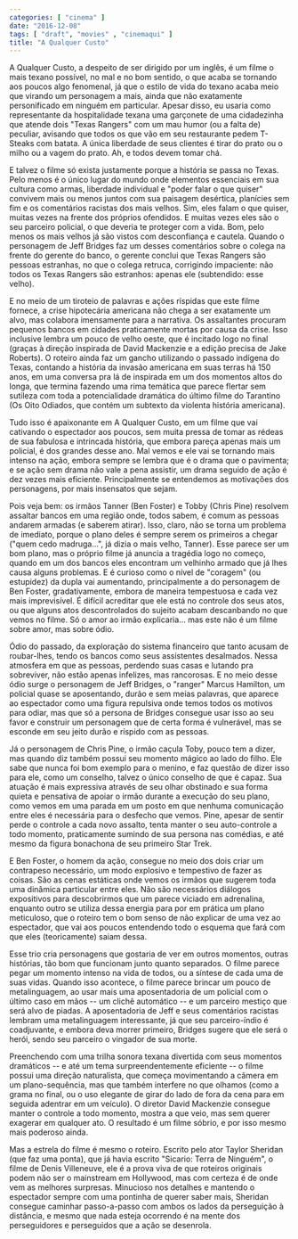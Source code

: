 ```yaml
---
categories: [ "cinema" ]
date: "2016-12-08"
tags: [ "draft", "movies" , "cinemaqui" ]
title: "A Qualquer Custo"
---
```

A Qualquer Custo, a despeito de ser dirigido por um inglês, é um filme
o mais texano possível, no mal e no bom sentido, o que acaba se tornando
aos poucos algo fenomenal, já que o estilo de vida do texano acaba meio
que virando um personagem a mais, ainda que não exatamente personificado
em ninguém em particular. Apesar disso, eu usaria como representante da
hospitalidade texana uma garçonete de uma cidadezinha que atende dois
"Texas Rangers" com um mau humor (ou a falta de) peculiar, avisando que
todos os que vão em seu restaurante pedem T-Steaks com batata. A única
liberdade de seus clientes é tirar do prato ou o milho ou a vagem do
prato. Ah, e todos devem tomar chá.

E talvez o filme só exista justamente porque a história se passa no
Texas. Pelo menos é o único lugar do mundo onde elementos essenciais em
sua cultura como armas, liberdade individual e "poder falar o que quiser"
convivem mais ou menos juntos com sua paisagem desértica, planícies
sem fim e os comentários racistas dos mais velhos. Sim, eles falam o
que quiser, muitas vezes na frente dos próprios ofendidos. E muitas
vezes eles são o seu parceiro policial, o que deveria te proteger com a
vida. Bom, pelo menos os mais velhos já são vistos com desconfiança e
cautela. Quando o personagem de Jeff Bridges faz um desses comentários
sobre o colega na frente do gerente do banco, o gerente conclui que Texas
Rangers são pessoas estranhas, no que o colega retruca, corrigindo
impaciente: não todos os Texas Rangers são estranhos: apenas ele
(subtendido: esse velho).

E no meio de um tiroteio de palavras e ações ríspidas que este filme
fornece, a crise hipotecária americana não chega a ser exatamente um
alvo, mas colabora imensamente para a narrativa. Os assaltantes procuram
pequenos bancos em cidades praticamente mortas por causa da crise. Isso
inclusive lembra um pouco de velho oeste, que é incitado logo no final
(graças à direção inspirada de David Mackenzie e a edição precisa
de Jake Roberts). O roteiro ainda faz um gancho utilizando o passado
indígena do Texas, contando a história da invasão americana em suas
terras há 150 anos, em uma conversa pra lá de inspirada em um dos
momentos altos do longa, que termina fazendo uma rima temática que
parece flertar sem sutileza com toda a potencialidade dramática do
último filme do Tarantino (Os Oito Odiados, que contém um subtexto da
violenta história americana).

Tudo isso é apaixonante em A Qualquer Custo, em um filme que vai
cativando o espectador aos poucos, sem muita pressa de tomar as rédeas
de sua fabulosa e intrincada história, que embora pareça apenas mais um
policial, é dos grandes desse ano. Mal vemos e ele vai se tornando mais
intenso na ação, embora sempre se lembra que é o drama que o pavimenta;
e se ação sem drama não vale a pena assistir, um drama seguido de
ação é dez vezes mais eficiente. Principalmente se entendemos as
motivações dos personagens, por mais insensatos que sejam.

Pois veja bem: os irmãos Tanner (Ben Foster) e Tobby (Chris Pine)
resolvem assaltar bancos em uma região onde, todos sabem, é comum as
pessoas andarem armadas (e saberem atirar). Isso, claro, não se torna um
problema de imediato, porque o plano deles é sempre serem os primeiros
a chegar ("quem cedo madruga...", já dizia o mais velho, Tanner). Esse
parece ser um bom plano, mas o próprio filme já anuncia a tragédia logo
no começo, quando em um dos bancos eles encontram um velhinho armado que
já lhes causa alguns problemas. E é curioso como o nível de "coragem"
(ou estupidez) da dupla vai aumentando, principalmente a do personagem de
Ben Foster, gradativamente, embora de maneira tempestuosa e cada vez mais
imprevisível. É difícil acreditar que ele está no controle dos seus
atos, ou que alguns atos descontrolados do sujeito acabam descanbando
no que vemos no filme. Só o amor ao irmão explicaria... mas este não
é um filme sobre amor, mas sobre ódio.

Ódio do passado, da exploração do sistema financeiro que tanto acusam
de roubar-lhes, tendo os bancos como seus assistentes desalmados. Nessa
atmosfera em que as pessoas, perdendo suas casas e lutando pra sobreviver,
não estão apenas infelizes, mas rancorosas. E no meio desse ódio
surge o personagem de Jeff Bridges, o "ranger" Marcus Hamilton, um
policial quase se aposentando, durão e sem meias palavras, que aparece
ao espectador como uma figura repulsiva onde temos todos os motivos
para odiar, mas que só a persona de Bridges consegue usar isso ao
seu favor e construir um personagem que de certa forma é vulnerável,
mas se esconde em seu jeito durão e ríspido com as pessoas.

Já o personagem de Chris Pine, o irmão caçula Toby, pouco tem a dizer,
mas quando diz também possui seu momento mágico ao lado do filho. Ele
sabe que nunca foi bom exemplo para o menino, e faz questão de dizer isso
para ele, como um conselho, talvez o único conselho de que é capaz. Sua
atuação é mais expressiva através de seu olhar obstinado e sua forma
quieta e pensativa de apoiar o irmão durante a execução do seu plano,
como vemos em uma parada em um posto em que nenhuma comunicação entre
eles é necessária para o desfecho que vemos. Pine, apesar de sentir
perde o controle a cada novo assalto, tenta manter o seu auto-controle a
todo momento, praticamente sumindo de sua persona nas comédias, e até
mesmo da figura bonachona de seu primeiro Star Trek.

E Ben Foster, o homem da ação, consegue no meio dos dois criar um
contrapeso necessário, um modo explosivo e tempestivo de fazer as
coisas. São as cenas estáticas onde vemos os irmãos que sugerem toda
uma dinâmica particular entre eles. Não são necessários diálogos
expositivos para descobrirmos que um parece viciado em adrenalina,
enquanto outro se utiliza dessa energia para por em prática um plano
meticuloso, que o roteiro tem o bom senso de não explicar de uma vez
ao espectador, que vai aos poucos entendendo todo o esquema que fará
com que eles (teoricamente) saiam dessa.

Esse trio cria personagens que gostaria de ver em outros momentos, outras
histórias, tão bom que funcionam junto quanto separados. O filme parece
pegar um momento intenso na vida de todos, ou a síntese de cada uma
de suas vidas. Quando isso acontece, o filme parece brincar um pouco de
metalinguagem, ao usar mais uma aposentadoria de um policial com o último
caso em mãos -- um clichê automático -- e um parceiro mestiço que
será alvo de piadas. A aposentadoria de Jeff e seus comentários racistas
lembram uma metalinguagem interessante, já que seu parceiro-índio é
coadjuvante, e embora deva morrer primeiro, Bridges sugere que ele será
o herói, sendo seu parceiro o vingador de sua morte.

Preenchendo com uma trilha sonora texana divertida com seus momentos
dramáticos -- e até um tema surpreendentemente eficiente -- o filme
possui uma direção naturalista, que começa movimentando a câmera
em um plano-sequência, mas que também interfere no que olhamos (como
a grama no final, ou o uso elegante de girar do lado de fora da cena
para em seguida adentrar em um veículo). O diretor David Mackenzie
consegue manter o controle a todo momento, mostra a que veio, mas sem
querer exagerar em qualquer ato. O resultado é um filme sóbrio, e por
isso mesmo mais poderoso ainda.

Mas a estrela do filme é mesmo o roteiro. Escrito pelo ator Taylor
Sheridan (que faz uma ponta), que já havia escrito "Sicario: Terra
de Ninguém", o filme de Denis Villeneuve, ele é a prova viva de
que roteiros originais podem não ser o mainstream em Hollywood,
mas com certeza é de onde vem as melhores surpresas. Minucioso nos
detalhes e mantendo o espectador sempre com uma pontinha de querer saber
mais, Sheridan consegue caminhar passo-a-passo com ambos os lados da
perseguição à distância, e mesmo que nada esteja ocorrendo é na
mente dos perseguidores e perseguidos que a ação se desenrola.
